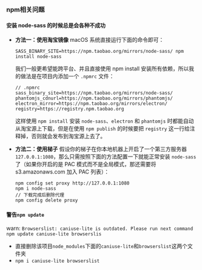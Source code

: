 ### npm相关问题
#### 安装 node-sass 的时候总是会各种不成功
- **方法一：使用淘宝镜像**
  macOS 系统直接运行下面的命令即可：
  ```
  SASS_BINARY_SITE=https://npm.taobao.org/mirrors/node-sass/ npm install node-sass
  ```
  我们一般更希望能跨平台、并且直接使用 npm install 安装所有依赖，所以我的做法是在项目内添加一个 `.npmrc` 文件：
  ```
  // .npmrc
  sass_binary_site=https://npm.taobao.org/mirrors/node-sass/
  phantomjs_cdnurl=https://npm.taobao.org/mirrors/phantomjs/
  electron_mirror=https://npm.taobao.org/mirrors/electron/
  registry=https://registry.npm.taobao.org
  ```
  这样使用 `npm install` 安装 `node-sass`、`electron` 和 `phantomjs` 时都能自动从淘宝源上下载，但是在使用 `npm publish` 的时候要把 `registry` 这一行给注释掉，否则就会发布到淘宝源上去了。

- **方法二：使用梯子**
  假设你的梯子在你本地机器上开启了一个第三方服务器 `127.0.0.1:1080`，那么只需按照下面的方法配置一下就能正常安装 `node-sass` 了（如果你开启的是 PAC 模式而不是全局模式，那还需要将 s3.amazonaws.com 加入 PAC 列表）：
  ```
  npm config set proxy http://127.0.0.1:1080
  npm i node-sass
  // 下载完成后删除代理
  npm config delete proxy
  ```
#### 警告`npm update`
warn: `Browserslist: caniuse-lite is outdated. Please run next command npm update caniuse-lite browserslis`

- 直接删除该项目`node_modules`下面的`caniuse-lite`和`browserslist`这两个文件夹
- `npm i caniuse-lite browserslist`